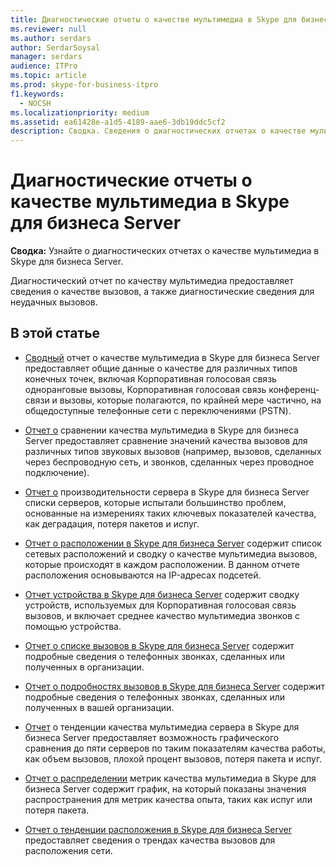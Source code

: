```yaml
---
title: Диагностические отчеты о качестве мультимедиа в Skype для бизнеса Server
ms.reviewer: null
ms.author: serdars
author: SerdarSoysal
manager: serdars
audience: ITPro
ms.topic: article
ms.prod: skype-for-business-itpro
f1.keywords:
  - NOCSH
ms.localizationpriority: medium
ms.assetid: ea61428e-a1d5-4189-aae6-3db19ddc5cf2
description: Сводка. Сведения о диагностических отчетах о качестве мультимедиа в Skype для бизнеса Server.
---
```


# <a name="media-quality-diagnostic-reports-in-skype-for-business-server"></a>Диагностические отчеты о качестве мультимедиа в Skype для бизнеса Server
 
**Сводка:** Узнайте о диагностических отчетах о качестве мультимедиа в Skype для бизнеса Server.
  
Диагностический отчет по качеству мультимедиа предоставляет сведения о качестве вызовов, а также диагностические сведения для неудачных вызовов.
  
## <a name="in-this-section"></a>В этой статье

- [Сводный](summary.md) отчет о качестве мультимедиа в Skype для бизнеса Server предоставляет общие данные о качестве для различных типов конечных точек, включая Корпоративная голосовая связь одноранговые вызовы, Корпоративная голосовая связь  конференц-связи и вызовы, которые полагаются, по крайней мере частично, на общедоступные телефонные сети с переключениями (PSTN).
    
- [Отчет о](comparison.md) сравнении качества мультимедиа в Skype для бизнеса Server предоставляет сравнение значений качества вызовов для различных типов звуковых вызовов (например, вызовов, сделанных через беспроводную сеть, и звонков, сделанных через проводное подключение).
    
- [Отчет о](server-performance.md) производительности сервера в Skype для бизнеса Server списки серверов, которые испытали большинство проблем, основанные на измерениях таких ключевых показателей качества, как деградация, потеря пакетов и испуг.
    
- [Отчет о расположении в Skype для бизнеса Server](location-report.md) содержит список сетевых расположений и сводку о качестве мультимедиа вызовов, которые происходят в каждом расположении. В данном отчете расположения основываются на IP-адресах подсетей.
    
- [Отчет устройства в Skype для бизнеса Server](device-report.md) содержит сводку устройств, используемых для Корпоративная голосовая связь вызовов, и включает среднее качество мультимедиа звонков с помощью устройства.
    
- [Отчет о списке вызовов в Skype для бизнеса Server](call-list-report-0.md) содержит подробные сведения о телефонных звонках, сделанных или полученных в организации.
    
- [Отчет о подробностях вызовов в Skype для бизнеса Server](call-detail-report.md) содержит подробные сведения о телефонных звонках, сделанных или полученных в вашей организации.
    
- [Отчет](server-media-quality-trend-report.md) о тенденции качества мультимедиа сервера в Skype для бизнеса Server предоставляет возможность графического сравнения до пяти серверов по таким показателям качества работы, как объем вызовов, плохой процент вызовов, потеря пакета и испуг.
    
- [Отчет о распределении](media-quality-metrics-distribution-report.md) метрик качества мультимедиа в Skype для бизнеса Server содержит график, на который показаны значения распространения для метрик качества опыта, таких как испуг или потеря пакета.
    
- [Отчет о тенденции расположения в Skype для бизнеса Server](location-trend-report.md) предоставляет сведения о трендах качества вызовов для расположения сети.
    

